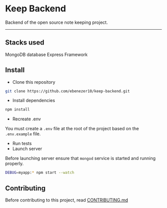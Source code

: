 # Keep Backend

Backend of the open source note keeping project.

---
## Stacks used
MongoDB database
Express Framework

## Install
- Clone this repository
```bash
git clone https://github.com/ebenezer10/keep-backend.git
```
- Install dependencies
```bash
npm install
```
- Recreate .env

You must create a ```.env``` file at the root of the project based on the ```.env.example``` file.

- Run tests
- Launch server

Before launching server ensure that ```mongod``` service is started and running properly.
```bash
DEBUG=myapp:* npm start --watch
```

## Contributing

Before contributing to this project, read [CONTRIBUTING.md](https://github.com/ebenezer10/keep-backend/blob/main/CONTRIBUTING.md)
